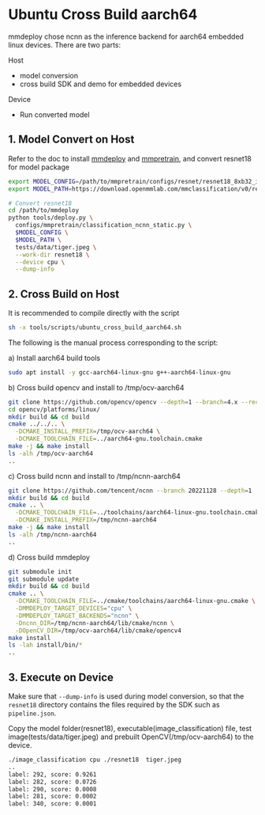 # Ubuntu Cross Build aarch64

mmdeploy chose ncnn as the inference backend for aarch64 embedded linux devices. There are two parts:

Host

- model conversion
- cross build SDK and demo for embedded devices

Device

- Run converted model

## 1. Model Convert on Host

Refer to the doc to install [mmdeploy](../01-how-to-build/) and [mmpretrain](https://github.com/open-mmlab/mmpretrain), and convert resnet18 for model package

```bash
export MODEL_CONFIG=/path/to/mmpretrain/configs/resnet/resnet18_8xb32_in1k.py
export MODEL_PATH=https://download.openmmlab.com/mmclassification/v0/resnet/resnet18_8xb32_in1k_20210831-fbbb1da6.pth

# Convert resnet18
cd /path/to/mmdeploy
python tools/deploy.py \
  configs/mmpretrain/classification_ncnn_static.py \
  $MODEL_CONFIG \
  $MODEL_PATH \
  tests/data/tiger.jpeg \
  --work-dir resnet18 \
  --device cpu \
  --dump-info
```

## 2. Cross Build on Host

It is recommended to compile directly with the script

```bash
sh -x tools/scripts/ubuntu_cross_build_aarch64.sh
```

The following is the manual process corresponding to the script:

a) Install aarch64 build tools

```bash
sudo apt install -y gcc-aarch64-linux-gnu g++-aarch64-linux-gnu
```

b) Cross build opencv and install to /tmp/ocv-aarch64

```bash
git clone https://github.com/opencv/opencv --depth=1 --branch=4.x --recursive
cd opencv/platforms/linux/
mkdir build && cd build
cmake ../../.. \
  -DCMAKE_INSTALL_PREFIX=/tmp/ocv-aarch64 \
  -DCMAKE_TOOLCHAIN_FILE=../aarch64-gnu.toolchain.cmake
make -j && make install
ls -alh /tmp/ocv-aarch64
..
```

c) Cross build ncnn and install to /tmp/ncnn-aarch64

```bash
git clone https://github.com/tencent/ncnn --branch 20221128 --depth=1
mkdir build && cd build
cmake .. \
  -DCMAKE_TOOLCHAIN_FILE=../toolchains/aarch64-linux-gnu.toolchain.cmake \
  -DCMAKE_INSTALL_PREFIX=/tmp/ncnn-aarch64
make -j && make install
ls -alh /tmp/ncnn-aarch64
..
```

d) Cross build mmdeploy

```bash
git submodule init
git submodule update
mkdir build && cd build
cmake .. \
  -DCMAKE_TOOLCHAIN_FILE=../cmake/toolchains/aarch64-linux-gnu.cmake \
  -DMMDEPLOY_TARGET_DEVICES="cpu" \
  -DMMDEPLOY_TARGET_BACKENDS="ncnn" \
  -Dncnn_DIR=/tmp/ncnn-aarch64/lib/cmake/ncnn \
  -DOpenCV_DIR=/tmp/ocv-aarch64/lib/cmake/opencv4
make install
ls -lah install/bin/*
..
```

## 3. Execute on Device

Make sure that `--dump-info` is used during model conversion, so that the `resnet18` directory contains the files required by the SDK such as `pipeline.json`.

Copy the model folder(resnet18), executable(image_classification) file, test image(tests/data/tiger.jpeg) and prebuilt OpenCV(/tmp/ocv-aarch64) to the device.

```bash
./image_classification cpu ./resnet18  tiger.jpeg
..
label: 292, score: 0.9261
label: 282, score: 0.0726
label: 290, score: 0.0008
label: 281, score: 0.0002
label: 340, score: 0.0001
```
